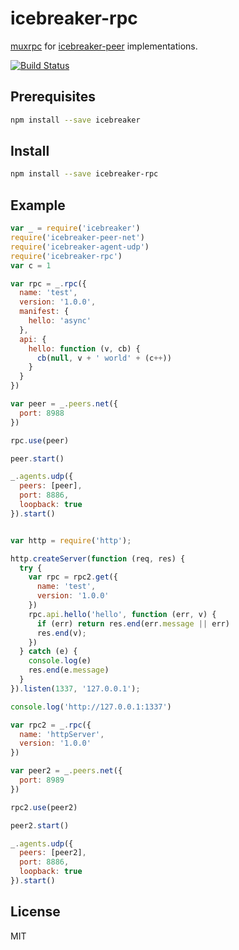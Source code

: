 icebreaker-rpc
============
[muxrpc](https://github.com/ssbc/muxrpc) for [icebreaker-peer](https://github.com/alligator-io/icebreaker-peer) implementations.

[![Build Status](https://travis-ci.org/alligator-io/icebreaker-rpc.svg?branch=master)](https://travis-ci.org/alligator-io/icebreaker-rpc)
## Prerequisites
```bash
npm install --save icebreaker
```
## Install
```bash
npm install --save icebreaker-rpc
```

## Example
```javascript
var _ = require('icebreaker')
require('icebreaker-peer-net')
require('icebreaker-agent-udp')
require('icebreaker-rpc')
var c = 1

var rpc = _.rpc({
  name: 'test',
  version: '1.0.0',
  manifest: {
    hello: 'async'
  },
  api: {
    hello: function (v, cb) {
      cb(null, v + ' world' + (c++))
    }
  }
})

var peer = _.peers.net({
  port: 8988
})

rpc.use(peer)

peer.start()

_.agents.udp({
  peers: [peer],
  port: 8886,
  loopback: true
}).start()


var http = require('http');

http.createServer(function (req, res) {
  try {
    var rpc = rpc2.get({
      name: 'test',
      version: '1.0.0'
    })
    rpc.api.hello('hello', function (err, v) {
      if (err) return res.end(err.message || err)
      res.end(v);
    })
  } catch (e) {
    console.log(e)
    res.end(e.message)
  }
}).listen(1337, '127.0.0.1');

console.log('http://127.0.0.1:1337')

var rpc2 = _.rpc({
  name: 'httpServer',
  version: '1.0.0'
})

var peer2 = _.peers.net({
  port: 8989
})

rpc2.use(peer2)

peer2.start()

_.agents.udp({
  peers: [peer2],
  port: 8886,
  loopback: true
}).start()
```
## License
MIT

